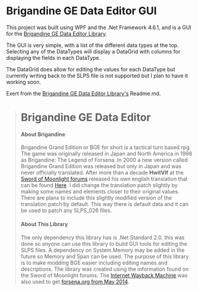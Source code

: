 # Brigandine GE Data Editor GUI
This project was built using WPF and the .Net Framework 4.6.1, and is a
GUI for the
[Brigandine GE Data Editor Library](https://gitlab.com/dstilwagen/brigandine-ge-ps1-data-viewer).

The GUI is very simple, with a list of the different data types at the
top. Selecting any of the DataTypes will display a DataGrid with columns
for displaying the fields in each DataType.

The DataGrid does allow for editing the values for each DataType but
currently writing back to the SLPS file is not supported but I plan to
have it working soon.

Exert from the
[Brigandine GE Data Editor Library's](https://gitlab.com/dstilwagen/brigandine-ge-ps1-data-viewer)
Readme.md.
># Brigandine GE Data Editor
>#### About Brigandine
>Brigandine Grand Edition or BGE for short is a tactical turn based rpg.
>The game was originally released in Japan and North America in 1998 as
>Brigandine: The Legend of Forsena. In 2000 a new version called
>Brigandine Grand Edition was released but only in Japan and was never
>officially translated. After more than a decade **HwitVlf** at the
>[Sword of Moonlight forums](https://www.swordofmoonlight.com) released
>his own english translation that can be found
>[Here](https://www.swordofmoonlight.com/bbs/index.php?topic=869.0). I
>did change the translation patch slightly by making some names and
>elements closer to their original values. There are plans to include
>this slightly modified version of the translation patch by default. This
>way there is default data and it can be used to patch any SLPS_026
>files.
>#### About This Library
>The only dependency this library has is .Net Standard 2.0, this was done
>so anyone can use this library to build GUI tools for editing the SLPS
>files. A dependency on System.Memory may be added in the future so
>Memory<T> and Span<T> can be used. The purpose of this library is to
>make modding BGE easier including editing names and descriptions. The
>library was created using the information found on the Sword of
>Moonlight forums. The
>[Internet Wayback Machine](https://web.archive.org/) was also used to
>get
>[forsena.org from May 2014](https://web.archive.org/web/20140517111817/http://forsena.org/).
